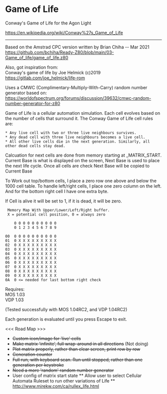 # Game of Life

Conway's Game of Life for the Agon Light

https://en.wikipedia.org/wiki/Conway%27s_Game_of_Life

---


Based on the Amstrad CPC version written by Brian Chiha -- Mar 2021<br>
https://github.com/bchiha/Ready-Z80/blob/main/03-Game_of_life/game_of_life.z80

Also, got inspiration from:<br>
Conway's game of life by Joe Helmick (c)2019<br>
https://gitlab.com/joe_helmick/life-rom

Uses a CMWC (Complimentary-Multiply-With-Carry) random number generator based on:
https://worldofspectrum.org/forums/discussion/39632/cmwc-random-number-generator-for-z80

 Game of Life is a cellular automation simulation.  Each cell evolves based on the number
 of cells that surround it.  The Conway Game of Life cell rules are:

    * Any live cell with two or three live neighbours survives.
    * Any dead cell with three live neighbours becomes a live cell.
    * All other live cells die in the next generation. Similarly, all other dead cells stay dead.

Calcuation for next cells are done from memory starting at _MATRIX_START.  Current Base is 
what is displayed
on the screen, Next Base is used to place the next life cycle.  Once all cells are check
Next Base will be copied to Current Base

To Work out top/bottom cells, I place a zero row one above and below the 1000 cell table.  To
handle left/right cells, I place one zero column on the left.  And for the bottom right cell
I have one extra byte.

If Cell is alive it will be set to 1, if it is dead, it will be zero.
```
 Memory Map With Upper/Lower/Left/Right buffer.
 X = potential cell position, 0 = always zero

    0 0 0 0 0 0 0 0 0 0  
    0 1 2 3 4 5 6 7 8 9  
    
00  0 0 0 0 0 0 0 0 0 0  
01  0 X X X X X X X X X  
02  0 X X X X X X X X X  
03  0 X X X X X X X X X  
04  0 X X X X X X X X X  
05  0 X X X X X X X X X  
06  0 X X X X X X X X X  
07  0 X X X X X X X X X  
08  0 X X X X X X X X X  
09  0 X X X X X X X X X  
0A  0 <= needed for last bottom right check
```

Requires: <br>
MOS 1.03 <br>
VDP 1.03

(Tested successfully with MOS 1.04RC2, and VDP 1.04RC2)

Each generation is evaluated until you press Escape to exit.

<<< Road Map >>>

* ~~Custom icon/image for 'live' cells~~
* ~~Make matrix 'infinite', full wrap-around in all directions~~ (Not doing)
* ~~Plot matrix properly, rather than clear screen, print row by row~~
* ~~Generation counter~~
* ~~Full run, with keyboard scan. Run until stopped, rather than one generation per keystroke~~
* ~~Need a more 'random' random number generator~~
* User config of matrix start state
** Allow user to select Cellular Automata Ruleset to run other variations of Life
** http://www.mirekw.com/ca/rullex_life.html




